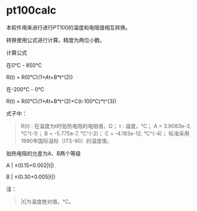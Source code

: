 # pt100calc

本软件用来进行进行PT100的温度和电阻值相互转换。

转换使用公式进行计算。精度为两位小数。

计算公式

在0℃ - 850℃

R(t) = R(0℃)*(1+A*t+B*t^(2))

在-200℃ - 0℃

R(t) = R(0℃)*(1+A*t+B*t^(2)+C(t-100℃)*t^(3))

式子中：

>R(t) : 在温度为t时铂热电阻的电阻值，Ω；
>t    : 温度，℃；
>A = 3.9083e-3,  ℃^(-1)；
>B = -5.775e-7,  ℃^(-2)；
>C = -4.183e-12, ℃^(-4)；
>标准采用1990年国际温标（ITS-90）的温度值。

铂热电阻的允差为A、B两个等级

A      |		±(0.15+0.002|t|)

B      |		±(0.30+0.005|t|)

注：
>|t|为温度绝对值，℃。


